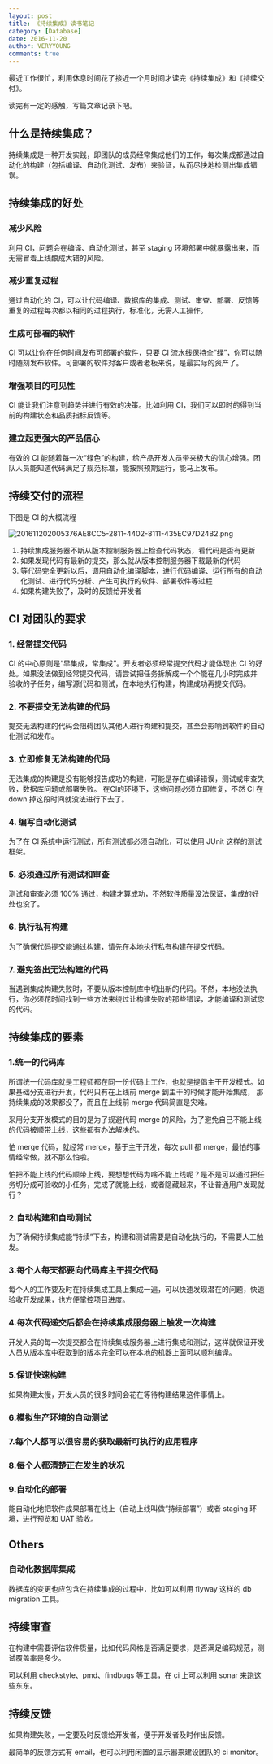 ```yaml
---
layout: post
title: 《持续集成》读书笔记
category: [Database]
date: 2016-11-20
author: VERYYOUNG
comments: true
---
```


最近工作很忙，利用休息时间花了接近一个月时间才读完《持续集成》和《持续交付》。

读完有一定的感触，写篇文章记录下吧。


<!-- more -->

## 什么是持续集成？
持续集成是一种开发实践，即团队的成员经常集成他们的工作，每次集成都通过自动化的构建（包括编译、自动化测试、发布）来验证，从而尽快地检测出集成错误。

## 持续集成的好处

### 减少风险
利用 CI，问题会在编译、自动化测试，甚至 staging 环境部署中就暴露出来，而无需冒着上线酿成大错的风险。

### 减少重复过程
通过自动化的 CI，可以让代码编译、数据库的集成、测试、审查、部署、反馈等重复的过程每次都以相同的过程执行，标准化，无需人工操作。


### 生成可部署的软件
CI 可以让你在任何时间发布可部署的软件，只要 CI 流水线保持全“绿”，你可以随时随刻发布软件。可部署的软件对客户或者老板来说，是最实际的资产了。

### 增强项目的可见性
CI 能让我们注意到趋势并进行有效的决策。比如利用 CI，我们可以即时的得到当前的构建状态和品质指标反馈等。

### 建立起更强大的产品信心
有效的 CI 能随着每一次“绿色”的构建，给产品开发人员带来极大的信心增强。团队人员能知道代码满足了规范标准，能按照预期运行，能马上发布。


## 持续交付的流程

下图是 CI 的大概流程

![201611202005376AE8CC5-2811-4402-8111-435EC97D24B2.png](http://78rd4j.com1.z0.glb.clouddn.com/201611202005376AE8CC5-2811-4402-8111-435EC97D24B2.png)

1. 持续集成服务器不断从版本控制服务器上检查代码状态，看代码是否有更新
2. 如果发现代码有最新的提交，那么就从版本控制服务器下载最新的代码
3. 等代码完全更新以后，调用自动化编译脚本，进行代码编译、运行所有的自动化测试、进行代码分析、产生可执行的软件、部署软件等过程
4. 如果构建失败了，及时的反馈给开发者

## CI 对团队的要求

### 1. 经常提交代码
CI 的中心原则是“早集成，常集成”。开发者必须经常提交代码才能体现出 CI 的好处。如果没法做到经常提交代码，请尝试把任务拆解成一个个能在几小时完成并
验收的子任务，编写源代码和测试，在本地执行构建，构建成功再提交代码。

### 2. 不要提交无法构建的代码
提交无法构建的代码会阻碍团队其他人进行构建和提交，甚至会影响到软件的自动化测试和发布。

### 3. 立即修复无法构建的代码
无法集成的构建是没有能够报告成功的构建，可能是存在编译错误，测试或审查失败，数据库问题或部署失败。
在CI的环境下，这些问题必须立即修复，不然 CI 在 down 掉这段时间就没法进行下去了。

### 4. 编写自动化测试
为了在 CI 系统中运行测试，所有测试都必须自动化，可以使用 JUnit 这样的测试框架。

### 5. 必须通过所有测试和审查
测试和审查必须 100% 通过，构建才算成功，不然软件质量没法保证，集成的好处也没了。

### 6. 执行私有构建
为了确保代码提交能通过构建，请先在本地执行私有构建在提交代码。

### 7. 避免签出无法构建的代码
当遇到集成构建失败时，不要从版本控制库中切出新的代码。不然，本地没法执行，你必须花时间找到一些方法来绕过让构建失败的那些错误，才能编译和测试您的代码。

## 持续集成的要素

### 1.统一的代码库
所谓统一代码库就是工程师都在同一份代码上工作，也就是提倡主干开发模式。如果基础分支进行开发，代码只有在上线前 merge 到主干的时候才能开始集成，
那持续集成的效果都没了，而且在上线前 merge 代码简直是灾难。

采用分支开发模式的目的是为了规避代码 merge 的风险，为了避免自己不能上线的代码被顺带上线，这些都有办法解决的。

怕 merge 代码，就经常 merge，基于主干开发，每次 pull 都 merge，最怕的事情经常做，就不那么怕啦。

怕把不能上线的代码顺带上线，要想想代码为啥不能上线呢？是不是可以通过把任务切分成可验收的小任务，完成了就能上线，或者隐藏起来，不让普通用户发现就行？

### 2.自动构建和自动测试
为了确保持续集成能“持续”下去，构建和测试需要是自动化执行的，不需要人工触发。

### 3.每个人每天都要向代码库主干提交代码
每个人的工作要及时在持续集成工具上集成一遍，可以快速发现潜在的问题，快速验收开发成果，也方便掌控项目进度。

### 4.每次代码递交后都会在持续集成服务器上触发一次构建
开发人员的每一次提交都会在持续集成服务器上进行集成和测试，这样就保证开发人员从版本库中获取到的版本完全可以在本地的机器上面可以顺利编译。

### 5.保证快速构建
如果构建太慢，开发人员的很多时间会花在等待构建结果这件事情上。

### 6.模拟生产环境的自动测试

### 7.每个人都可以很容易的获取最新可执行的应用程序

### 8.每个人都清楚正在发生的状况

### 9.自动化的部署
能自动化地把软件成果部署在线上（自动上线叫做“持续部署”）或者 staging 环境，进行预览和 UAT 验收。


## Others

### 自动化数据库集成
数据库的变更也应包含在持续集成的过程中，比如可以利用 flyway 这样的 db migration 工具。

## 持续审查
在构建中需要评估软件质量，比如代码风格是否满足要求，是否满足编码规范，测试覆盖率是多少。

可以利用 checkstyle、pmd、findbugs 等工具，在 ci 上可以利用 sonar 来跑这些东东。

##  持续反馈

如果构建失败，一定要及时反馈给开发者，便于开发者及时作出反馈。

最简单的反馈方式有 email，也可以利用闲置的显示器来建设团队的 ci monitor。